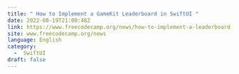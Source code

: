 ```yaml
---
title: " How to Implement a GameKit Leaderboard in SwiftUI "
date: 2022-08-19T21:00:48Z
link: https://www.freecodecamp.org/news/how-to-implement-a-leaderboard-in-swiftui/?utm_medium=RSS&utm_source=news.12bit.vn
site: www.freecodecamp.org/news
language: English
category:
  -  SwiftUI 
draft: false
---
```

